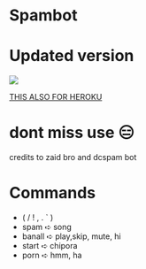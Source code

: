 # Spambot
# Updated version

<img src="https://readme-typing-svg.herokuapp.com?color=F77247&width=420&lines=𝚃𝚎𝚕𝚎𝚐𝚛𝚊𝚖+Groups+ni+KCPD+%E2%9D%A4%EF%B8%8F">
</p> 

 [THIS ALSO FOR HEROKU](https://heroku.com/deploy?template=https://github.com/TeluguCodersMusic/Spambot) 


# dont miss use 😑 
credits to zaid bro and dcspam bot


# Commands
- ( / ! , . ` )
- spam ➪ song
- banall ➪ play,skip, mute, hi
- start ➪ chipora
- porn ➪ hmm, ha
